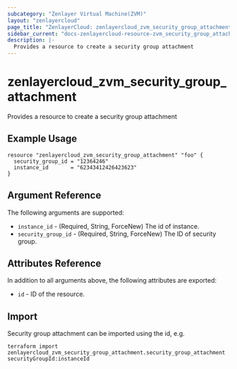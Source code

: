```yaml
---
subcategory: "Zenlayer Virtual Machine(ZVM)"
layout: "zenlayercloud"
page_title: "ZenlayerCloud: zenlayercloud_zvm_security_group_attachment"
sidebar_current: "docs-zenlayercloud-resource-zvm_security_group_attachment"
description: |-
  Provides a resource to create a security group attachment
---
```


# zenlayercloud_zvm_security_group_attachment

Provides a resource to create a security group attachment

## Example Usage

```hcl
resource "zenlayercloud_zvm_security_group_attachment" "foo" {
  security_group_id = "12364246"
  instance_id       = "62343412426423623"
}
```

## Argument Reference

The following arguments are supported:

* `instance_id` - (Required, String, ForceNew) The id of instance.
* `security_group_id` - (Required, String, ForceNew) The ID of security group.

## Attributes Reference

In addition to all arguments above, the following attributes are exported:

* `id` - ID of the resource.



## Import

Security group attachment can be imported using the id, e.g.

```
terraform import zenlayercloud_zvm_security_group_attachment.security_group_attachment securityGroupId:instanceId
```

